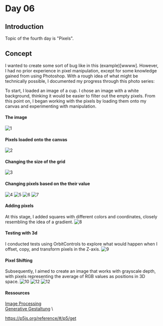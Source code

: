 
# Day 06
## Introduction 
Topic of the fourth day is "Pixels". 

## Concept
I wanted to create some sort of bug like in this (example)[wwww]. However, I had no prior experience in pixel manipulation, except for some knowledge gained from using Photoshop. With a rough idea of what might be technically possible, I documented my progress through this photo series:

To start, I loaded an image of a cup. I chose an image with a white background, thinking it would be easier to filter out the empty pixels. From this point on, I began working with the pixels by loading them onto my canvas and experimenting with manipulation. 

#### The image
![1](content/day06/cup.jpg)
#### Pixels loaded onto the canvas
![2](content/day06/process.png)
#### Changing the size of the grid
![3](content/day06/process_1.png)
#### Changing pixels based on the their value
![4](content/day06/process_2.png)
![5](content/day06/process_3.png)
![6](content/day06/process_4.png)
![7](content/day06/process_5.png)
#### Adding pixels
At this stage, I added squares with different colors and coordinates, closely resembling the idea of a gradient.
![8](content/day06/process_6.png)
#### Testing with 3d 
I conducted tests using OrbitControls to explore what would happen when I offset, copy, and transform pixels in the Z-axis.
![9](content/day06/process_7.gif)

#### Pixel Shifting
Subsequently, I aimed to create an image that works with grayscale depth, with pixels representing the average of RGB values as positions in 3D space.
![10](content/day06/process_8.gif)
![12](content/day06/process_9.gif)
![12](content/day06/process10.gif)




#### Ressources
[Image Processing](https://idmnyu.github.io/p5.js-image/index.html) \
[Generative Gestaltung](http://www.generative-gestaltung.de/2/) \

https://p5js.org/reference/#/p5/get
